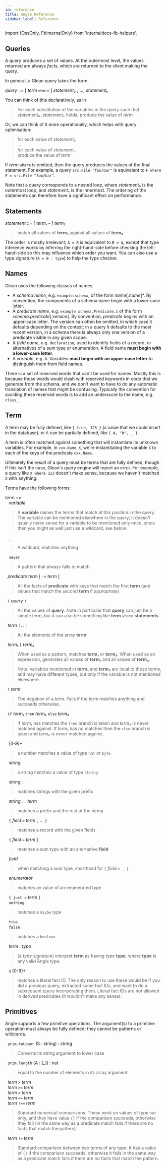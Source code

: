 ```yaml
---
id: reference
title: Angle Reference
sidebar_label: Reference
---
```


import {OssOnly, FbInternalOnly} from 'internaldocs-fb-helpers';

## Queries

A query produces a set of values. At the outermost level, the values
returned are always *facts*, which are returned to the client making
the query.

In general, a Glean query takes the form:

*query* ::= [ *term* `where` ] *statement₀* ; ...; *statementₙ*

You can think of this declaratively, as in

> For each substitution of the variables in the query such that *statement₀*..*statementₙ* holds, produce the value of *term*

Or, we can think of it more operationally, which helps with query optimisation:

> for each value of *statement₀*<br />
> ...<br />
> for each value of *statementₙ*<br />
> produce the value of *term*

If *term* `where` is omitted, then the query produces the values of the final statement. For example, a query `src.File "foo/bar"` is equivalent to `F where F = src.File "foo/bar"`.

Note that a query corresponds to a nested loop, where *statement₀* is the outermost loop, and *statementₙ* is the innermost. The ordering of the statements can therefore have a significant effect on performance.

## Statements

*statement* ::= [ *term₁* `=` ] *term₂*

> match all values of **term₁** against all values of **term₂**

The order is mostly irrelevant; `A = B` is equivalent to `B = A`, except that type inference works by inferring the right-hand-side before checking the left-hand-side so this may influence which order you want. You can also use a type signature (`A = B : type`) to help the type checker.

## Names

Glean uses the following classes of names:
* A *schema name*, e.g. `example.schema`, of the form *name*[.*name*]*. By convention, the components of a schema name begin with a lower-case letter.
* A *predicate name*, e.g. `example.schema.Predicate.1` of the form *schema*.*predicate*[.*version*]. By convention, *predicate* begins with an upper-case letter. The version can often be omitted, in which case it defaults depending on the context: in a query it defaults to the most recent version, in a schema there is always only one version of a predicate visible in any given scope.
* A *field name*, e.g. `declaration`, used to identify fields of a record, or alternatives of a sum type or enumeration.  A field name **must begin with a lower-case letter**.
* A *variable*, e.g. `X`. Variables **must begin with an upper-case letter** to distinguish them from field names.

There is a set of reserved words that can't be used for names. Mostly this is because those words would clash with reserved keywords in code that we generate from the schema, and we don't want to have to do any automatic translation of names that might be confusing. Typically the convention for avoiding these reserved words is to add an underscore to the name, e.g. `class_`.


## Term

A term may be fully defined, like `{ true, 123 }` (a value that we could insert in the database), or it can be partially defined, like `{ A, "b", _ }`.

A term is often matched against something that will instantiate its unknown variables. For example, in `cxx.Name X`, we're instantitating the variable `X` to each of the keys of the predicate `cxx.Name`.

Ultimately the result of a query must be terms that are fully defined, though. If this isn't the case, Glean's query engine will report an error.  For example, a query like `X where 123` doesn't make sense, because we haven't matched `X` with anything.

Terms have the following forms:

*term* ::=<br />
&nbsp;&nbsp;    *variable* <br />

> A **variable** names the terms that match at this position in the query. The variable can be mentioned elsewhere in the query; it doesn't usually make sense for a variable to be mentioned only once, since then you might as well just use a wildcard, see below.

&nbsp;&nbsp;  `_`<br />

> A wildcard; matches anything

&nbsp;&nbsp;  `never`<br />

> A pattern that always fails to match.

&nbsp;&nbsp;*predicate*&nbsp;*term* [ `->` *term* ] <br />

> All the facts of **predicate** with keys that match the first **term** (and values that match the second **term** if appropriate)

&nbsp;&nbsp;`(` *query* `)`

> All the values of **query**. Note in particular that **query** can just be a simple term, but it can also be something like **term** `where` **statements**.

&nbsp;&nbsp;*term* `[..]`

> All the elements of the array **term**

&nbsp;&nbsp;*term₁* `|` *term₂*

> When used as a pattern, matches **term₁** or **term₂**. When used as an expression, generates all values of **term₁** and all values of **term₂**.

> Note: variables mentioned in **term₁** and **term₂** are local to those terms, and may have different types, but only if the variable is not mentioned elsewhere.

&nbsp;&nbsp;`!` *term*

> The negation of a term. Fails if the term matches anything and succeeds otherwise.

&nbsp;&nbsp;`if` *term₁* `then` *term₂* `else` *term₃*

> If *term₁* has matches the `then` branch is taken and *term₃* is never matched against. If *term₁* has no matches then the `else` branch is taken and *term₂* is never matched against.

&nbsp;&nbsp;  *[0-9]+*<br />

> a number matches a value of type `nat` or `byte`

&nbsp;&nbsp;  *string*<br />

> a string matches a value of type `string`

&nbsp;&nbsp; *string* `..`<br />

> matches strings with the given prefix

&nbsp;&nbsp; *string* `..` *term*<br />

> matches a prefix and the rest of the string

&nbsp;&nbsp; `{` *field* `=` *term* `,` ... `}`<br />

> matches a record with the given fields

&nbsp;&nbsp; `{` *field* `=` *term* `}`

> matches a sum type with an alternative **field**

&nbsp;&nbsp; *field*

> when matching a sum type, shorthand for `{` *field* `= _ }`

&nbsp;&nbsp; *enumerator*

> matches an value of an enumerated type

&nbsp;&nbsp; `{ just =` *term* `}`<br />
&nbsp;&nbsp; `nothing`

> matches a `maybe` type

&nbsp;&nbsp; `true`<br />
&nbsp;&nbsp; `false`

> matches a `boolean`

&nbsp;&nbsp; *term*&nbsp;:&nbsp;*type*<br />

> (a *type signature*) interpret **term** as having type **type**, where **type** is any valid Angle type.

&nbsp;&nbsp; `$` [0-9]+<br />

> matches a literal fact ID. The only reason to use these would be if you did a previous query, extracted some fact IDs, and want to do a subsequent query incorporating them. Literal fact IDs are not allowed in derived predicates (it wouldn't make any sense).

## Primitives

Angle supports a few primitive operations. The argument(s) to a primitive operation must always be fully defined; they cannot be patterns or wildcards.

&nbsp;&nbsp;`prim.toLower` (S : string) : string

> Converts its string argument to lower case

&nbsp;&nbsp;`prim.length` (A : [_]) : nat

> Equal to the number of elements in its array argument

&nbsp;&nbsp;*term* `>` *term* <br />
&nbsp;&nbsp;*term* `>=` *term* <br />
&nbsp;&nbsp;*term* `<` *term* <br />
&nbsp;&nbsp;*term* `<=` *term* <br />
&nbsp;&nbsp;*term* `!==` *term* <br />

> Standard numerical comparisons. These work on values of type `nat` only, and they have value `{}` if the comparison succeeds, otherwise they fail (in the same way as a predicate match fails if there are no facts that match the pattern).

&nbsp;&nbsp;*term* `!=` *term*

> Standard comparison between two terms of any type. It has a value of `{}` if the comparison succeeds, otherwise it fails in the same way as a predicate match fails if there are no facts that match the pattern.
